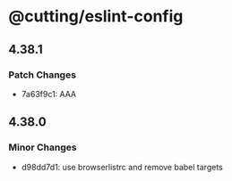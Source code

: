 # @cutting/eslint-config

## 4.38.1

### Patch Changes

- 7a63f9c1: AAA

## 4.38.0

### Minor Changes

- d98dd7d1: use browserlistrc and remove babel targets

